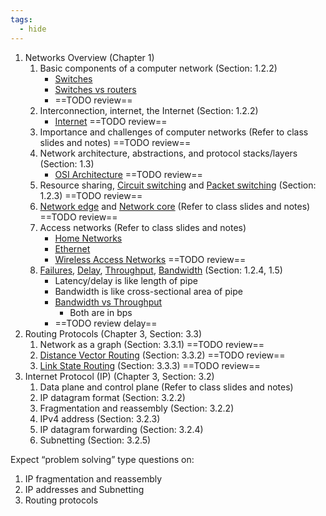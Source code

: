 ```yaml
---
tags:
  - hide
---
```

1. Networks Overview (Chapter 1)
	1. Basic components of a computer network (Section: 1.2.2)
		- [Switches](OSI%20layers/Link%20Layer/Switches.md)
		- [Switches vs routers](../Switch%20vs%20Router.md)
		- ==TODO review==
	2. Interconnection, internet, the Internet (Section: 1.2.2)
		- [Internet](../Internet.md)
		==TODO review==
	3. Importance and challenges of computer networks (Refer to class slides and notes)
		==TODO review==
	4. Network architecture, abstractions, and protocol stacks/layers (Section: 1.3)
		- [OSI Architecture](../OSI%20layers/OSI%20Architecture.md)
		==TODO review==
	5. Resource sharing, [Circuit switching](OSI%20layers/Link%20Layer/Circuit%20switching.md) and [Packet switching](OSI%20layers/Link%20Layer/Packet%20switching.md) (Section: 1.2.3)
		==TODO review==
	6. [Network edge](../Network%20edge.md) and [Network core](../Network%20core.md) (Refer to class slides and notes)
		==TODO review==
	7. Access networks (Refer to class slides and notes)
		- [Home Networks](../Home%20Networks.md)
		- [Ethernet](Ethernet/Ethernet.md)
		- [Wireless Access Networks](Wireless/Wireless%20Access%20Networks.md)
		==TODO review==
	8. [Failures](Failures), [Delay](../Delay.md), [Throughput](../Throughput.md), [Bandwidth](../Bandwidth.md) (Section: 1.2.4, 1.5)
		- Latency/delay is like length of pipe
		- Bandwidth is like cross-sectional area of pipe
		- [Bandwidth vs Throughput](../Bandwidth%20vs%20Throughput.md)
			- Both are in bps
		- ==TODO review delay==
2. Routing Protocols (Chapter 3, Section: 3.3)
	1. Network as a graph (Section: 3.3.1)
		==TODO review==
	2. [Distance Vector Routing](OSI%20layers/Network%20Layer/Routing/Distance%20Vector%20Routing.md) (Section: 3.3.2)
		==TODO review==
	3. [Link State Routing](OSI%20layers/Network%20Layer/Routing/Link%20State%20Routing.md) (Section: 3.3.3)
		==TODO review==
3. Internet Protocol (IP) (Chapter 3, Section: 3.2)
	1. Data plane and control plane (Refer to class slides and notes)
	2. IP datagram format (Section: 3.2.2)
	3. Fragmentation and reassembly (Section: 3.2.2)
	4. IPv4 address (Section: 3.2.3)
	5. IP datagram forwarding (Section: 3.2.4)
	6. Subnetting (Section: 3.2.5)

Expect “problem solving” type questions on:
1. IP fragmentation and reassembly
2. IP addresses and Subnetting
3. Routing protocols
